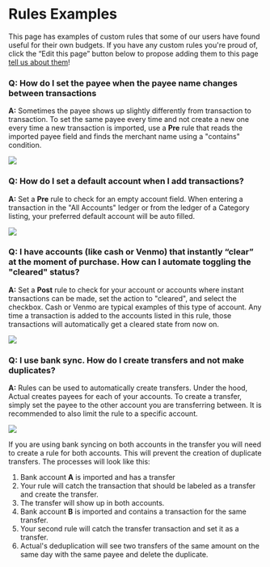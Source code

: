 # Rules Examples

This page has examples of custom rules that some of our users have found useful for their own budgets. If you have any custom rules you're proud of, click the “Edit this page” button below to propose adding them to this page [tell us about them](/contact)!

### Q: How do I set the payee when the payee name changes between transactions

**A:** Sometimes the payee shows up slightly differently from transaction to transaction. To set the same payee every time and not create a new one every time a new transaction is imported, use a **Pre** rule that reads the imported payee field and finds the merchant name using a "contains" condition.

![](/img/rules-custom/custom-rules-imported-payee.png)

### Q: How do I set a default account when I add transactions?

**A:** Set a **Pre** rule to check for an empty account field. When entering a transaction in the "All Accounts" ledger or from the ledger of a Category listing, your preferred default account will be auto filled.

![](/img/rules-custom/custom-rules-1.png)

### Q: I have accounts (like cash or Venmo) that instantly “clear” at the moment of purchase. How can I automate toggling the "cleared" status?

**A:** Set a **Post** rule to check for your account or accounts where instant transactions can be made, set the action to "cleared", and select the checkbox. Cash or Venmo are typical examples of this type of account. Any time a transaction is added to the accounts listed in this rule, those transactions will automatically get a cleared state from now on.

![](/img/rules-custom/custom-rules-2.png)

### Q: I use bank sync. How do I create transfers and not make duplicates?

**A:** Rules can be used to automatically create transfers.
Under the hood, Actual creates payees for each of your accounts.
To create a transfer, simply set the payee to the other account you are transferring between.
It is recommended to also limit the rule to a specific account.

![](/img/rules-custom/custom-rules-transfer.png)

If you are using bank syncing on both accounts in the transfer you will need to create a rule for both accounts.
This will prevent the creation of duplicate transfers.
The processes will look like this:
1. Bank account **A** is imported and has a transfer
2. Your rule will catch the transaction that should be labeled as a transfer and create the transfer.
3. The transfer will show up in both accounts.
4. Bank account **B** is imported and contains a transaction for the same transfer.
5. Your second rule will catch the transfer transaction and set it as a transfer.
6. Actual's deduplication will see two transfers of the same amount on the same day with the same payee and delete the duplicate.

